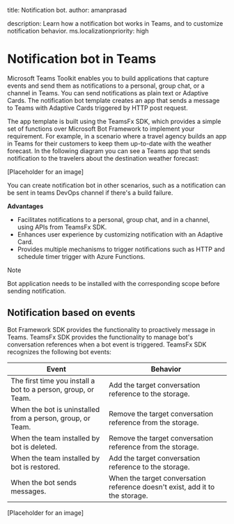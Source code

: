 title: Notification bot.
author: amanprasad

description: Learn how a notification bot works in Teams, and to customize notification behavior.
ms.localizationpriority: high

# Notification bot in Teams

Microsoft Teams Toolkit enables you to build applications that capture events and send them as notifications to a personal, group chat, or a channel in Teams. You can send notifications as plain text or Adaptive Cards. The notification bot template creates an app that sends a message to Teams with Adaptive Cards triggered by HTTP post request.

The app template is built using the TeamsFx SDK, which provides a simple set of functions over Microsoft Bot Framework to implement your requirement. For example, in a scenario where a travel agency builds an app in Teams for their customers to keep them up-to-date with the weather forecast. In the following diagram you can see a Teams app that sends notification to the travelers about the destination weather forecast:

[Placeholder for an image]

You can create notification bot in other scenarios, such as a notification can be sent in teams DevOps channel if there's a build failure.

**Advantages**

- Facilitates notifications to a personal, group chat, and in a channel, using APIs from TeamsFx SDK.
- Enhances user experience by customizing notification with an Adaptive Card.
- Provides multiple mechanisms to trigger notifications such as HTTP and schedule timer trigger with Azure Functions.


> [!NOTE]
> Bot application needs to be installed with the corresponding scope before sending notification.

## Notification based on events

Bot Framework SDK provides the functionality to proactively message in Teams. TeamsFx SDK provides the functionality to manage bot's conversation references when a bot event is triggered. TeamsFx SDK recognizes the following bot events:


|Event  |Behavior  |
|---------|---------|
The first time you install a bot to a person, group, or Team.   |Add the target conversation reference to the storage.         |
|When the bot is uninstalled from a person, group, or Team.     |Remove the target conversation reference from the storage.         |
When the team installed by bot is deleted.   |Remove the target conversation reference from the storage.         |
|When the team installed by bot is restored.     |Add the target conversation reference to the storage.         |
|When the bot sends messages.     |When the target conversation reference doesn't exist, add it to the storage.         |

[Placeholder for an image]